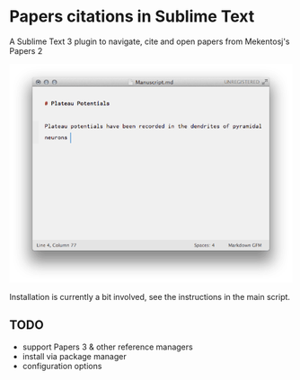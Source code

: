 

# Papers citations in Sublime Text

A Sublime Text 3 plugin to navigate, cite and open papers from Mekentosj's Papers 2

![](anim.gif)

Installation is currently a bit involved, see the instructions in the main script.

## TODO

- support Papers 3 & other reference managers
- install via package manager
- configuration options
